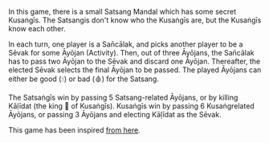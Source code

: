 In this game, there is a small Satsang Mandal which has some secret Kusaṅgīs. The Satsangis don't know who the Kusaṅgīs are, but the Kusaṅgīs know each other. 

In each turn, one player is a San̄cālak, and picks another player to be a Sēvak for some Āyōjan (Activity). Then, out of three Āyōjans, the San̄cālak has to pass two Āyōjan to the Sēvak and discard one Āyōjan. Thereafter, the elected Sēvak selects the final Āyōjan to be passed. The played Āyōjans can either be good (💧) or bad (🩸) for the Satsang.

The Satsaṅgīs win by passing 5 Satsang-related Āyōjans, or by killing Kāḷīdat (the king 👑 of Kusaṅgīs). Kusaṅgīs win by passing 6 Kusaṅgrelated Āyōjans, or passing 3 Āyōjans and electing Kāḷīdat as the Sēvak. 


This game has been inspired [from here](https://www.secrethitler.com).